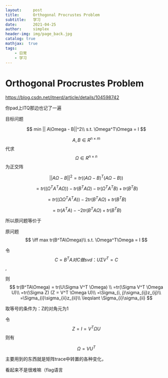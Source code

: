 ```yaml
---
layout:     post
title:      Orthogonal Procrustes Problem
subtitle:   学习
date:       2021-04-25
author:     simplex
header-img: img/page_back.jpg
catalog: true
mathjax:  true
tags:
    - 日常 
    - 学习
---
```


# Orthogonal Procrustes Problem

https://blog.csdn.net/itnerd/article/details/104598742

你pad上ITQ那边也记了一遍

目标问题

$$
min || A\Omega - B||^2\\
s.t. \Omega^T\Omega = I
$$



$$ A, B \in R^{n\times m}$$ 代求$$ \Omega \in R^{n\times n}$$为正交阵

$$ ||A\Omega - B||^2  = tr((A\Omega - B)^T(A\Omega - B))$$ 

$$=tr((\Omega^TA^TA\Omega)) - tr(B^TA\Omega)-tr(\Omega^TA^TB) + tr(B^TB) $$

$$ =tr((\Omega\Omega^TA^TA)) - 2tr(B^TA\Omega) + tr(B^TB)$$

$$ =tr(A^TA) -  - 2tr(B^TA\Omega) + tr(B^TB)$$

所以原问题等价于

原问题
$$
\iff max tr(B^TA\Omega)\\
s.t. \Omega^T\Omega = I
$$


令$$C = B^TA对C做 svd：U\Sigma V^T = C$$, 

则
$$
tr(B^TA\Omega) = tr(U\Sigma V^T \Omega) \\
=tr(\Sigma V^T \Omega U)\\
=tr(\Sigma Z) (Z = V^T \Omega U)\\
=\Sigma_{i, j}\sigma_{ij}z_{ij}\\
=\Sigma_{i}\sigma_{ii}z_{ii}\\
\leqslant \Sigma_{i}\sigma_{ii}
$$

取等号的条件为：Z的对角元为1

令$$ Z =I = V^T\Omega U$$则有

$$
\Omega = VU^T
$$

主要用到的东西就是矩阵trace中转置的各种变化，

看起来不是很难嘛（flag语言